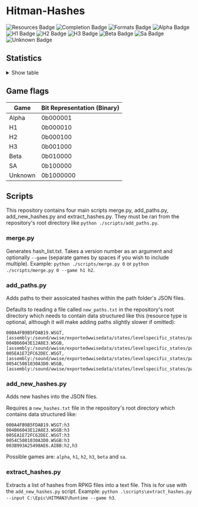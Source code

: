 # Hitman-Hashes
<!-- BADGES_START -->
![Resources Badge](https://img.shields.io/badge/Total%20Resources-1,555,730-blue.svg)
![Completion Badge](https://img.shields.io/badge/Total%20Completion-80.09%25-yellow.svg)
![Formats Badge](https://img.shields.io/badge/Formats%20completed-17/69-blue.svg)
![Alpha Badge](https://img.shields.io/badge/Alpha%20Completion-100.00%25-green.svg)
![H1 Badge](https://img.shields.io/badge/H1%20Completion-83.59%25-yellow.svg)
![H2 Badge](https://img.shields.io/badge/H2%20Completion-82.71%25-yellow.svg)
![H3 Badge](https://img.shields.io/badge/H3%20Completion-80.67%25-yellow.svg)
![Beta Badge](https://img.shields.io/badge/Beta%20Completion-50.15%25-red.svg)
![Sa Badge](https://img.shields.io/badge/Sa%20Completion-90.82%25-green.svg)
![Unknown Badge](https://img.shields.io/badge/Unknown%20Completion-71.18%25-yellow.svg)
<!-- BADGES_END -->
## Statistics
<details>
<summary>Show table</summary>

<!-- STATISTICS_TABLE_START -->
|File Type|Total Resources|Correct Paths|Correct Percentage|Hints|Hint Percentage|
|---------|---------------|-------------|------------------|-----|---------------|
|AIBB     |1              |1            |100.00%           |0    |0.00%          |
|AIBX     |1              |1            |100.00%           |0    |0.00%          |
|AIBZ     |5              |5            |100.00%           |0    |0.00%          |
|AIRG     |51             |51           |100.00%           |0    |0.00%          |
|ALOC     |26273          |16613        |63.23%            |0    |0.00%          |
|ASEB     |5823           |2027         |34.81%            |0    |0.00%          |
|ASET     |13498          |6519         |48.30%            |0    |0.00%          |
|ASVA     |277            |267          |96.39%            |9    |3.25%          |
|ATMD     |17004          |6458         |37.98%            |0    |0.00%          |
|BMSK     |59             |38           |64.41%            |0    |0.00%          |
|BORG     |6985           |2625         |37.58%            |0    |0.00%          |
|BOXC     |41             |41           |100.00%           |0    |0.00%          |
|CBLU     |2646           |2646         |100.00%           |0    |0.00%          |
|CLNG     |4              |0            |0.00%             |0    |0.00%          |
|CPPT     |2646           |2646         |100.00%           |0    |0.00%          |
|CRMD     |56             |50           |89.29%            |1    |1.79%          |
|DITL     |4              |0            |0.00%             |0    |0.00%          |
|DLGE     |48986          |46358        |94.64%            |2371 |4.84%          |
|DSWB     |5              |0            |0.00%             |5    |100.00%        |
|ECPB     |2838           |0            |0.00%             |0    |0.00%          |
|ECPT     |2838           |0            |0.00%             |0    |0.00%          |
|ENUM     |2              |1            |50.00%            |1    |50.00%         |
|ERES     |271            |266          |98.15%            |3    |1.11%          |
|FXAC     |4              |4            |100.00%           |0    |0.00%          |
|FXAS     |350590         |349881       |99.80%            |0    |0.00%          |
|GFXF     |41             |41           |100.00%           |0    |0.00%          |
|GFXI     |11935          |9298         |77.91%            |1438 |12.05%         |
|GFXV     |320            |119          |37.19%            |196  |61.25%         |
|GIDX     |1              |1            |100.00%           |0    |0.00%          |
|HIKC     |2              |2            |100.00%           |0    |0.00%          |
|JSON     |3146           |1501         |47.71%            |1407 |44.72%         |
|LINE     |32167          |25906        |80.54%            |1479 |4.60%          |
|LOCM     |16             |14           |87.50%            |0    |0.00%          |
|LOCR     |9634           |6531         |67.79%            |511  |5.30%          |
|MATB     |5468           |4809         |87.95%            |644  |11.78%         |
|MATE     |1103           |833          |75.52%            |0    |0.00%          |
|MATI     |18690          |17386        |93.02%            |1274 |6.82%          |
|MATT     |5467           |4808         |87.95%            |644  |11.78%         |
|MJBA     |19678          |7363         |37.42%            |0    |0.00%          |
|MRTN     |2255           |1074         |47.63%            |0    |0.00%          |
|MRTR     |854            |85           |9.95%             |0    |0.00%          |
|NAVP     |79             |77           |97.47%            |1    |1.27%          |
|ORES     |9              |7            |77.78%            |0    |0.00%          |
|PREL     |143            |142          |99.30%            |0    |0.00%          |
|PRIM     |42781          |21969        |51.35%            |241  |0.56%          |
|REPO     |2              |2            |100.00%           |0    |0.00%          |
|RTLV     |144            |0            |0.00%             |137  |95.14%         |
|SCDA     |877            |818          |93.27%            |0    |0.00%          |
|SDEF     |502            |502          |100.00%           |0    |0.00%          |
|TBLU     |56116          |40896        |72.88%            |14971|26.68%         |
|TELI     |65278          |34674        |53.12%            |0    |0.00%          |
|TEMP     |85689          |60018        |70.04%            |25305|29.53%         |
|TEXD     |43400          |32279        |74.38%            |9766 |22.50%         |
|TEXT     |44180          |32626        |73.85%            |10453|23.66%         |
|UICB     |393            |393          |100.00%           |0    |0.00%          |
|UICT     |393            |393          |100.00%           |0    |0.00%          |
|VIDB     |97             |0            |0.00%             |94   |96.91%         |
|VTXD     |11307          |8695         |76.90%            |0    |0.00%          |
|WBNK     |845            |815          |96.45%            |0    |0.00%          |
|WMDA     |9              |9            |100.00%           |0    |0.00%          |
|WSGB     |143            |132          |92.31%            |11   |7.69%          |
|WSGT     |143            |132          |92.31%            |11   |7.69%          |
|WSWB     |61             |46           |75.41%            |15   |24.59%         |
|WSWT     |66             |46           |69.70%            |20   |30.30%         |
|WWEM     |381607         |271538       |71.16%            |85030|22.28%         |
|WWES     |186579         |186579       |100.00%           |0    |0.00%          |
|WWEV     |26116          |19820        |75.89%            |6257 |23.96%         |
|WWFX     |17082          |17063        |99.89%            |0    |0.00%          |
|YSHP     |4              |3            |75.00%            |1    |25.00%         |
<!-- STATISTICS_TABLE_END -->
</details>

## Game flags
| Game    | Bit Representation (Binary) |
| ------- | --------------------------- |
| Alpha   | 0b000001                    |
| H1      | 0b000010                    |
| H2      | 0b000100                    |
| H3      | 0b001000                    |
| Beta    | 0b010000                    |
| SA      | 0b100000                    |
| Unknown | 0b1000000                   |

## Scripts
This repository contains four main scripts merge.py, add_paths.py, add_new_hashes.py and extract_hashes.py. They must be ran from the repository's root directory like `python ./scripts/add_paths.py`.

### merge.py
Generates hash_list.txt. Takes a version number as an argument and optionally `--game` (separate games by spaces if you wish to include multiple). Example: `python ./scripts/merge.py 0` or `python ./scripts/merge.py 0 --game h1 h2`.

### add_paths.py
Adds paths to their assoicated hashes within the path folder's JSON files.

Defaults to reading a file called `new_paths.txt` in the repository's root directory which needs to contain data structured like this (resource type is optional, although it will make adding paths slightly slower if omitted):

```
000A4FB9B5FDAB19.WSGT,[assembly:/sound/wwise/exportedwwisedata/states/levelspecific_states/paris/fashionshowmusic_level_state.wwisestategroup].pc_entitytype
004B66043E12A8E3.WSGB,[assembly:/sound/wwise/exportedwwisedata/states/levelspecific_states/paris/fashionshowmusic_level_state.wwisestategroup].pc_entityblueprint
005EA1E72FC62DEC.WSGT,[assembly:/sound/wwise/exportedwwisedata/states/levelspecific_states/paris/paris_rain_puddle_state.wwisestategroup].pc_entitytype
0054C5081030A3D0.WSGB,[assembly:/sound/wwise/exportedwwisedata/states/levelspecific_states/paris/paris_rain_puddle_state.wwisestategroup].pc_entityblueprint
```

### add_new_hashes.py
Adds new hashes into the JSON files.

Requires a `new_hashes.txt` file in the repository's root directory which contains data structured like:

```
000A4FB9B5FDAB19.WSGT:h3
004B66043E12A8E3.WSGB:h3
005EA1E72FC62DEC.WSGT:h3
0054C5081030A3D0.WSGB:h3
003B993A25498AE6.AIBB:h2,h3
```

Possible games are: `alpha`, `h1`, `h2`, `h3`, `beta` and `sa`.

### extract_hashes.py
Extracts a list of hashes from RPKG files into a text file. This is for use with the `add_new_hashes.py` script. Example: `python .\scripts\extract_hashes.py --input C:\Epic\HITMAN3\Runtime --game h3`.